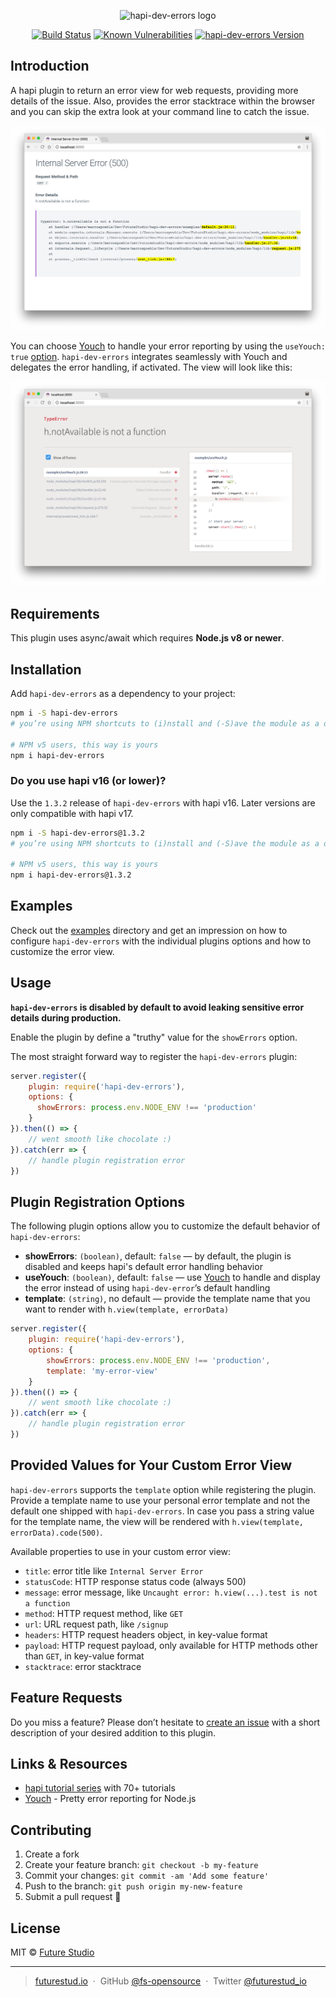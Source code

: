 <p align="center">
  <img height="256" src="https://github.com/fs-opensource/hapi-dev-errors/blob/master/media/hapi-dev-errors.png?raw=true" alt="hapi-dev-errors logo">
</p>

<p align="center">
    <a href="https://travis-ci.org/fs-opensource/hapi-dev-errors"><img src="https://camo.githubusercontent.com/9f56ef242c6f588f74f39f0bd61c1acd34d853af/68747470733a2f2f7472617669732d63692e6f72672f66732d6f70656e736f757263652f686170692d67656f2d6c6f636174652e7376673f6272616e63683d6d6173746572" alt="Build Status" data-canonical-src="https://travis-ci.org/fs-opensource/hapi-dev-errors.svg?branch=master" style="max-width:100%;"></a>
    <a href="https://snyk.io/test/github/fs-opensource/hapi-dev-errors"><img src="https://snyk.io/test/github/fs-opensource/hapi-dev-errors/badge.svg" alt="Known Vulnerabilities" data-canonical-src="https://snyk.io/test/github/fs-opensource/hapi-dev-errors" style="max-width:100%;"></a>
    <a href="https://www.npmjs.com/package/hapi-dev-errors"><img src="https://img.shields.io/npm/v/hapi-dev-errors.svg" alt="hapi-dev-errors Version" data-canonical-src="https://img.shields.io/npm/v/hapi-dev-errors.svg" style="max-width:100%;"></a>
</p>

## Introduction
A hapi plugin to return an error view for web requests, providing more details of the issue. Also, provides the
error stacktrace within the browser and you can skip the extra look at your command line to catch the issue.

![hapi-dev-errors default error view](media/hapi-dev-errors-default-view.png)

You can choose [Youch](https://github.com/poppinss/youch) to handle your error reporting by using the `useYouch: true`
[option](https://github.com/fs-opensource/hapi-dev-errors#plugin-registration-options). `hapi-dev-errors` integrates
seamlessly with Youch and delegates the error handling, if activated. The view will look like this:

![hapi-dev-errors Youch error view](media/hapi-dev-errors-useYouch-view.png)


## Requirements
This plugin uses async/await which requires **Node.js v8 or newer**.


## Installation
Add `hapi-dev-errors` as a dependency to your project:

```bash
npm i -S hapi-dev-errors
# you’re using NPM shortcuts to (i)nstall and (-S)ave the module as a dependency

# NPM v5 users, this way is yours
npm i hapi-dev-errors
```


### Do you use hapi v16 (or lower)?
Use the `1.3.2` release of `hapi-dev-errors` with hapi v16. Later versions are only compatible with hapi v17.

```bash
npm i -S hapi-dev-errors@1.3.2
# you’re using NPM shortcuts to (i)nstall and (-S)ave the module as a dependency

# NPM v5 users, this way is yours
npm i hapi-dev-errors@1.3.2
```


## Examples
Check out the [examples](https://github.com/fs-opensource/hapi-dev-errors/tree/master/examples) directory and get
an impression on how to configure `hapi-dev-errors` with the individual plugins options and how to customize the
error view.

## Usage
**`hapi-dev-errors` is disabled by default to avoid leaking sensitive error details during production.**

Enable the plugin by define a "truthy" value for the `showErrors` option.

The most straight forward way to register the `hapi-dev-errors` plugin:

```js
server.register({
    plugin: require('hapi-dev-errors'),
    options: {
      showErrors: process.env.NODE_ENV !== 'production'
    }
}).then(() => {
    // went smooth like chocolate :)
}).catch(err => {
    // handle plugin registration error
})
```


## Plugin Registration Options
The following plugin options allow you to customize the default behavior of `hapi-dev-errors`:

- **showErrors**: `(boolean)`, default: `false` — by default, the plugin is disabled and keeps hapi's default error handling behavior
- **useYouch**: `(boolean)`, default: `false` — use [Youch](https://github.com/poppinss/youch) to handle and display the error instead of using `hapi-dev-error`’s default handling
- **template**: `(string)`, no default — provide the template name that you want to render with `h.view(template, errorData)`

```js
server.register({
    plugin: require('hapi-dev-errors'),
    options: {
        showErrors: process.env.NODE_ENV !== 'production',
        template: 'my-error-view'
    }
}).then(() => {
    // went smooth like chocolate :)
}).catch(err => {
    // handle plugin registration error
})
```

## Provided Values for Your Custom Error View
`hapi-dev-errors` supports the `template` option while registering the plugin. Provide a template name to
use your personal error template and not the default one shipped with `hapi-dev-errors`. In case you pass a string
value for the template name, the view will be rendered with `h.view(template, errorData).code(500)`.

Available properties to use in your custom error view:

- `title`: error title like `Internal Server Error`
- `statusCode`: HTTP response status code (always 500)
- `message`: error message, like `Uncaught error: h.view(...).test is not a function`
- `method`: HTTP request method, like `GET`
- `url`: URL request path, like `/signup`
- `headers`: HTTP request headers object, in key-value format
- `payload`: HTTP request payload, only available for HTTP methods other than `GET`, in key-value format
- `stacktrace`: error stacktrace


## Feature Requests
Do you miss a feature? Please don’t hesitate to
[create an issue](https://github.com/fs-opensource/hapi-dev-errors/issues) with a short description of your
desired addition to this plugin.


## Links & Resources

- [hapi tutorial series](https://futurestud.io/tutorials/hapi-get-your-server-up-and-running) with 70+ tutorials
- [Youch](https://github.com/poppinss/youch) - Pretty error reporting for Node.js

## Contributing

1.  Create a fork
2.  Create your feature branch: `git checkout -b my-feature`
3.  Commit your changes: `git commit -am 'Add some feature'`
4.  Push to the branch: `git push origin my-new-feature`
5.  Submit a pull request 🚀


## License

MIT © [Future Studio](https://futurestud.io)

---

> [futurestud.io](https://futurestud.io) &nbsp;&middot;&nbsp;
> GitHub [@fs-opensource](https://github.com/fs-opensource/) &nbsp;&middot;&nbsp;
> Twitter [@futurestud_io](https://twitter.com/futurestud_io)

